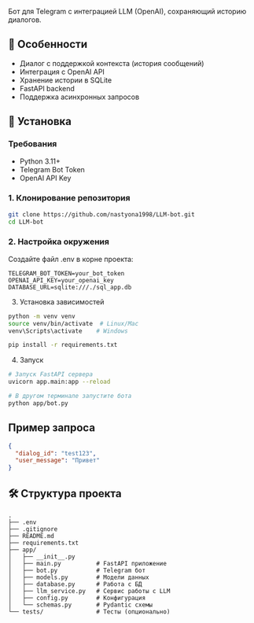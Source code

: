 Бот для Telegram с интеграцией LLM (OpenAI), сохраняющий историю диалогов.

## 📌 Особенности
- Диалог с поддержкой контекста (история сообщений)
- Интеграция с OpenAI API
- Хранение истории в SQLite
- FastAPI backend
- Поддержка асинхронных запросов

## 🚀 Установка

### Требования
- Python 3.11+
- Telegram Bot Token
- OpenAI API Key

### 1. Клонирование репозитория
```bash
git clone https://github.com/nastyona1998/LLM-bot.git
cd LLM-bot
```

### 2. Настройка окружения
Создайте файл .env в корне проекта:

```env
TELEGRAM_BOT_TOKEN=your_bot_token
OPENAI_API_KEY=your_openai_key
DATABASE_URL=sqlite:///./sql_app.db
```

3. Установка зависимостей
```bash
python -m venv venv
source venv/bin/activate  # Linux/Mac
venv\Scripts\activate    # Windows

pip install -r requirements.txt
```

4. Запуск
```bash
# Запуск FastAPI сервера
uvicorn app.main:app --reload

# В другом терминале запустите бота
python app/bot.py
```

## Пример запроса

```json
{
  "dialog_id": "test123",
  "user_message": "Привет"
}
```

## 🛠️ Структура проекта

```
.
├── .env
├── .gitignore
├── README.md
├── requirements.txt
├── app/
│   ├── __init__.py
│   ├── main.py          # FastAPI приложение
│   ├── bot.py           # Telegram бот
│   ├── models.py        # Модели данных
│   ├── database.py      # Работа с БД
│   ├── llm_service.py   # Сервис работы с LLM
│   ├── config.py        # Конфигурация
│   └── schemas.py       # Pydantic схемы
└── tests/               # Тесты (опционально)
```